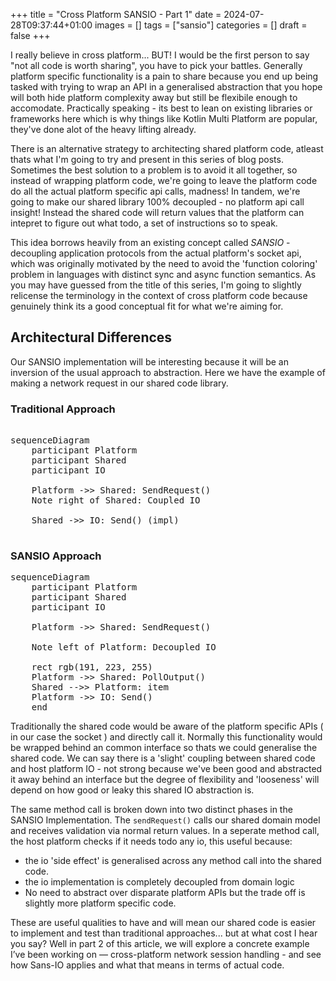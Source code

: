 +++
title = "Cross Platform SANSIO - Part 1"
date = 2024-07-28T09:37:44+01:00
images = []
tags = ["sansio"]
categories = []
draft = false
+++
<script type="module">
  import mermaid from 'https://cdn.jsdelivr.net/npm/mermaid@10/dist/mermaid.esm.min.mjs';
</script>

I really believe in cross platform... BUT! I would be the first person to say "not all code is worth sharing", you have to pick your battles. Generally platform specific functionality is a pain to share because you end up being tasked with trying to wrap an API in a generalised abstraction that you hope will both hide platform complexity away but still be flexibile enough to accomodate. Practically speaking - its best to lean on existing libraries or frameworks here which is why things like Kotlin Multi Platform are popular, they've done alot of the heavy lifting already.

There is an alternative strategy to architecting shared platform code, atleast thats what I'm going to try and present in this series of blog posts. Sometimes the best solution to a problem is to avoid it all together, so instead of wrapping platform code, we're going to leave the platform code do all the actual platform specific api calls, madness! In tandem, we're going to make our shared library 100% decoupled - no platform api call insight! Instead the shared code will return values that the platform can intepret to figure out what todo, a set of instructions so to speak.

This idea borrows heavily from an existing concept called *SANSIO* - decoupling application protocols from the actual platform's socket api, which was originally motivated by the need to avoid the 'function coloring' problem in languages with distinct sync and async function semantics. As you may have guessed from the title of this series, I'm going to slightly relicense the terminology in the context of cross platform code because genuinely think its a good conceptual fit for what we're aiming for.


## Architectural Differences 

Our SANSIO implementation will be interesting because it will be an inversion of the usual approach to abstraction. Here we have the example of making a network request in our shared code library.

### Traditional Approach 
<pre class="mermaid">

sequenceDiagram
    participant Platform
    participant Shared
    participant IO

    Platform ->> Shared: SendRequest() 
    Note right of Shared: Coupled IO   

    Shared ->> IO: Send() (impl)

</pre>

### SANSIO Approach
<pre class="mermaid">
sequenceDiagram
    participant Platform
    participant Shared
    participant IO

    Platform ->> Shared: SendRequest() 
    
    Note left of Platform: Decoupled IO   

    rect rgb(191, 223, 255)
    Platform ->> Shared: PollOutput() 
    Shared -->> Platform: item
    Platform ->> IO: Send() 
    end
</pre>

Traditionally the shared code would be aware of the platform specific APIs ( in our case the socket ) and directly call it. Normally this functionality would be wrapped behind an common interface so thats we could generalise the shared code. We can say there is a 'slight' coupling between shared code and host platform IO - not strong because we've been good and abstracted it away behind an interface but the degree of flexibility and 'looseness' will depend on how good or leaky this shared IO abstraction is.

The same method call is broken down into two distinct phases in the SANSIO Implementation. The `sendRequest()` calls our shared domain model and receives validation via normal return values. In a seperate method call, the host platform checks if it needs todo any io, this useful because:

- the io 'side effect' is generalised across any method call into the shared code.
- the io implementation is completely decoupled from domain logic 
- No need to abstract over disparate platform APIs but the trade off is slightly more platform specific code.

These are useful qualities to have and will mean our shared code is easier to implement and test than traditional approaches... but at what cost I hear you say? Well in part 2 of this article, we will explore a concrete example I’ve been working on — cross-platform network session handling - and see how Sans-IO applies and what that means in terms of actual code.

